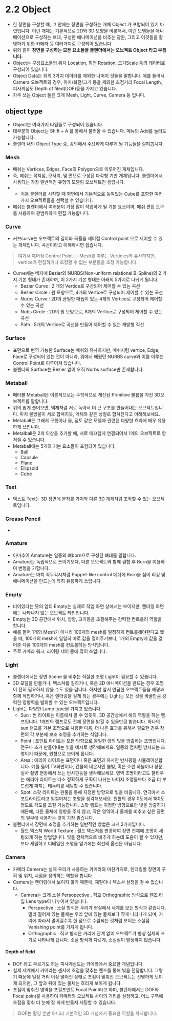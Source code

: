 # 2.2 Object 
- 한 장면을 구성할 때, 그 안에는 장면을 구성하는 개채 Object 가 포함되어 있기 마련입니다. 이런 개체는 기본적으로 2D와 3D 모양을 비롯해서, 이런 모델들을 애니메이션으로 구성하는 뼈대, 구성한 애니메이션을 비추는 광원, 그리고 이것들을 촬영하기 위한 카메라 등 여러가지로 구성되어 있습니다. 
- 위와 같이 **장면을 구성하는 모든 요소들을 블렌더에서는 오브젝트 Object 라고 부릅니다.**
- Object는 구성요소들의 위치 Location, 회전 Rotation, 크기Scale 등의 데이터로 구성되어 있습니다. 
- Object Data는 위의 3가지 데이터를 제외한 나머지 것들을 말합니다. 예를 들어서 Camera 오브젝트의 경우, 위치/회전/크기 등을 제외한 초점거리 Focal Length, 피사계심도 Depth of filed(DOF)등을 가지고 있습니다. 
- 자주 쓰는 Object 들은 크게 Mesh, Light, Curve, Camera 등 입니다. 

## object type 
- Object는 여러가지 타입들로 구성되어 있습니다. 
- 대부분의 Object는 Shift + A 를 통해서 불러올 수 있습니다. 메뉴의 Add를 눌러도 가능합니다. 
- 블렌더 내의 Object Type 중, 강의에서 주요하게 다루게 될 기능들을 살펴봅시다. 

### Mesh 
- 메쉬는 Vertices, Edges, Face의 Polygon으로 이루어진 개체입니다. 
- 즉, 메쉬는 꼭지점, 모서리, 및 면으로 구성된 다각형 기반 개체입니다. 블렌더에서 사용되는 가장 일반적인 유형의 모델링 오브젝트인 셈입니다. 
- - 처음 블렌더를 시작할 때 화면에서 기본적으로 놓여있는 Cube를 포함한 여러가지 오브젝트들을 선택할 수 있습니다.  
- 메쉬는 블렌더에서 여러분이 가장 많이 작업하게 될 기본 요소이며, 메쉬 편집 도구를 사용하여 광범위하게 편집 가능합니다. 

### Curve 
- 커브curve는 오브젝트의 길이와 곡률을 제어점 Control point 으로 제어할 수 있는 개체입니다. 곡선이라고 이해하시면 쉽습니다. 
> 여기서 제어점 Control Point 는 Mesh를 이루는 Verticies와 유사하지만, vertice가 편집하거나 조정할 수 없는 부분들을 조정 가능합니다.  
- Curve에는 베지에 Bezier와 NURBS(Non-uniform relational B-Spline)의 2 가지 기본 형태가 존재하며, 이 2가지 기본 형태는 아래의 5가지로 나뉘게 됩니다. 
	- Bezier Curve : 2 개의 Vertice로 구성되어 제어할 수 있는 곡선
	- Bezier Circle : 원 모양으로, 4개의 Vertice로 구성되어 제어할 수 있는 곡선 
	- Nurbs Curve : 2D의 균일한 매듭이 있는 4개의 Vertice로 구성되어 제어할 수 있는 곡선  
	- Nubs Circle : 2D의 원 모양으로, 8개의 Vertice로 구성되어 제어할 수 있는 곡선 
	- Path : 5개의 Vertice로 곡선을 만들어 제어할 수 있는 개방형 직선 

 ### Surface 
- 표면으로 번역 가능한 Surface는 메쉬와 유사하지만, 메쉬처럼 vertice, Edge, Face로 구성되어 있는 것이 아니라, 위에서 배웠던 NURBS curve와 이를 이루는 Control Point로 이루어져 있습니다. 
- 블렌더의 Surface는 Bezier 없이 오직 Nurbs surface만 존재합니다. 

### Metaball 
- 메타볼 Metaball은 이론적으로는 수학적으로 계산된 Primitive 볼륨을 가진 3D오브젝트를 말합니다. 
- 위의 쉽게 풀어보면, 액체처럼 서로 녹아서 더 큰 구조를 만들어내는 오브젝트입니다. 마치 물방울이 서로 합쳐지듯, 액체와 같은 성질로 합쳐진다고 이해해보세요.  
- Metaball은 그래서 구름이나 물, 점토 같은 모델과 관련된 다양한 효과에 매우 유용하게 쓰입니다. 
- Metalball은 2개 이상을 추가할 때, 서로 매끄럽게 연결되어서 1개의 오브젝트로 합쳐질 수 있습니다. 
- Metaball에는 5개의 기본 요소들이 포함되어 있습니다. 
	- Ball
	- Capsule 
	- Plane 
	- Ellipsoid 
	- Cube

### Text 
- 텍스트 Text는 3D 장면에 문자를 가져와 다른 3D 개체처럼 조작할 수 있는 오브젝트입니다. 
### Grease Pencil 
- 
### Amature 
- 아마추어 Amature는 일종의 뼈born으로 구성된 뼈대를 말합니다. 
- Amature는 독립적으로 쓰이기보다, 다른 오브젝트와 함께 결합 후 Born을 이용하여 변형을 가합니다. 
- Amature는 마치 꼭두각시처럼 Puppet-like control 메쉬에 Born을 심어 리깅 및 애니메이션을 만드는데 특히 유용하게 쓰입니다. 

### Empty 
- 비어있다는 뜻의 엠티 Empty는 실제로 작업 화면 상에서는 보이지만, 렌더링 화면에는 나타나지 않는 오브젝트 타입입니다. 
- Empty는 3D 공간에서 위치, 방향, 크기등을 조절해주는 강력한 컨트롤러 역할을 합니다. 
- 예를 들어 1개의 Mesh가 아니라 100개의 mesh를 일정하게 컨트롤해야한다고 했을 때, 100개의 mesh에 일일히 따로 값을 걸어주기보다, 1개의 Empty에 값을 걸어준 다음 100개의 mesh를 컨트롤하는 방식입니다. 
- 주로 카메라 워크, 라이팅 제어 등에 많이 쓰입니다. 

### Light 
- 블렌더에서는 장면 Scene 을 비추는 적절한 조명 Light이 필요할 수 있습니다. 
- 3D 모델을 만들거나, 텍스쳐를 칠하거나, 혹은 2D 애니메이션을 만드는 경우 조명이 전혀 필요하지 않을 수도 있을 겁니다. 하지만 앞서 언급한 오브젝트들을 배경과 함께 작업하거나, 혹은 렌더링을 걸게 되는 경우에는 Light는 모든 것을 바꿀만큼 강력한 영향력을 발휘할 수 있는 오브젝트입니다. 
- Light는 다양한 Lamp type을 가지고 있습니다. 
	- Sun : 썬 라이트는 이름에서 알 수 있듯이, 3D 공간상에서 해의 역할을 하는 램프입니다. 1개만의 램프로도 전체 장면을 밝힐 수 있을만큼 밝습니다. 하나의 sun 램프를 기본 조명으로 사용한 다음, 더 나은 효과를 위해서 필요한 경우 장면의 각 부분에 보조 조명을 추가하는 식입니다. 
	- Point : 포인트 라이트는 모든 방향으로 동일한 양의 빛을 방출하는 조명입니다. 전구나 초가 만들어내는 빛을 예시로 생각해보세요. 일종의 점처럼 방사되는 조명이기 때문에, 원형으로 보이게 됩니다. 
	- Area : 에리아 라이트는 표면이나 혹은 표면과 유사한 반사광을 시뮬레이션합니다. 예를 들어 TV화면이나, 건물의 네온사인 불빛, 혹은 흐린 하늘이나 창문, 실사 촬영 현장에서 쓰는 반사판등을 생각해보세요. 영역 조명이라고도 불리우는 에리아 라이트는 다소 정확하게 구획이 나뉘는 나머지 조명들보다 조금 더 부드럽게 퍼지는 테두리를 세팅할 수 있습니다. 
	- Spot: 스팟 라이트는 원뿔을 통해 지정한 방향으로 빛을 비춥니다. 연극에서 스포트라이트라고 일컬어지는 조명을 생각해보세요. 원뿔의 경우 0도에서 180도 정도로 각도를 조절 가능합니다. 스팟 램프는 지정한 방향으로만 빛을 방출하기 때문에, 다른 물체에 영향을 주지 않고, 작은 영역이나 물체를 비추고 싶은 장면의 일부에 사용하는 것이 가장 좋습니다. 
- 블렌더에서 장면에 조명을 추가하는 일반적인 방법은 크게 2가지입니다. 
	- 월드 텍스쳐 World Texture : 월드 텍스쳐를 변경하여 장면 전체에 조명이 세팅되게 하는 방법입니다. 빛을 전체적으로 비추게 하는데 도움이 될 수 있지만, 보다 세밀하고 디테일한 조명을 얻기에는 최선의 옵션은 아닙니다. 

### Camera 
- 카메라 Camera는 실제 우리가 사용하는 카메라와 마찬가지로, 렌더링할 장면의 구획 및 위치, 시점을 정의하는 역할을 합니다. 
- Camera는 렌더링에서 보이지 않기 때문에, 재질이나 텍스쳐 설정을 걸 수 없습니다. 
	- Camera는 크게 소실 Persopective , 직교 Orthographic 방식으로 렌즈 타입 Lens type이 나누어져 있습니다. 
		- Perspective : 소실 방식은 우리가 현실에서 세계를 보는 방식과 같습니다. 멀리 떨어져 있는 물체는 우리 앞에 있는 물체보다 작게 나타나게 되며, 거리에 따라서 멀어질수록 한 점으로 수렴되는 것처럼 보이는 소실점 Vanishing point를 가지게 됩니다. 
		- Orthographic : 직교 방식은 거리에 관계 없이 오브젝트가 항상 실제의 크기로 나타나게 됩니다. 소실 방식과 다르게, 소실점이 발생하지 않습니다. 
#### Depth of field 
- DOF 라고 부르기도 하는 피사계심도는 카메라에서 중요한 개념입니다. 
- 실제 세계에서 카메라는 센서에  초점을 맞추는 렌즈를 통해 빛을 전달합니다. 그렇기 때문에 일정 거리 이상 떨어진 상태로 초점이 맞춰진 오브젝트는 선명하게 보이게 되지만, 그 앞과 뒤에 있는 물체는 흐리게 보이게 됩니다. 
- 초점이 맞춰진 영역을 포컬포인트 Focal Point라고 하며, 블렌더에서는 DOF와 Focal point를 사용하여 카메라와 오브젝트 사이의 거리를 설정하고, 어느 구역에 초점을 맞춰 더 눈에 잘 띄게 만들지 세팅할 수 있습니다. 
> DOF는 촬영 뿐만 아니라 기본적인 3D 개념에서 중요한 역할을 차지합니다. 